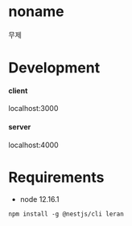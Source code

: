 # noname
무제

# Development
#### client
localhost:3000

#### server
localhost:4000

# Requirements
- node 12.16.1

```
npm install -g @nestjs/cli leran
```